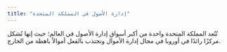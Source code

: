 ```yaml
---
title: "إدارة الأصول في المملكة المتحدة"
---
```

تُتُعد المملكة المتحدة واحدة من أكبر أسواق إدارة الأصول في العالم؛ حيث إنها تُشكل مركزًا رائدًا في أوروبا في مجال إدارة الأموال وتجتذب بالفعل أموالاً باهظة من الخارج.

